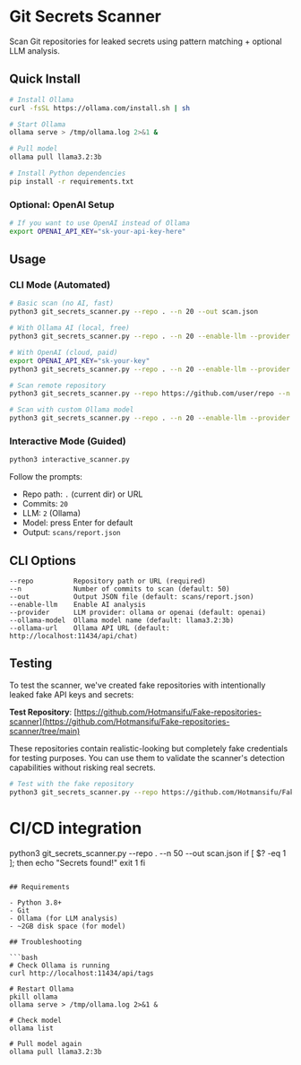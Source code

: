 # Git Secrets Scanner

Scan Git repositories for leaked secrets using pattern matching + optional LLM analysis.

## Quick Install

```bash
# Install Ollama
curl -fsSL https://ollama.com/install.sh | sh

# Start Ollama
ollama serve > /tmp/ollama.log 2>&1 &

# Pull model
ollama pull llama3.2:3b

# Install Python dependencies
pip install -r requirements.txt
```

### Optional: OpenAI Setup

```bash
# If you want to use OpenAI instead of Ollama
export OPENAI_API_KEY="sk-your-api-key-here"
```

## Usage

### CLI Mode (Automated)

```bash
# Basic scan (no AI, fast)
python3 git_secrets_scanner.py --repo . --n 20 --out scan.json

# With Ollama AI (local, free)
python3 git_secrets_scanner.py --repo . --n 20 --enable-llm --provider ollama --out scan.json

# With OpenAI (cloud, paid)
export OPENAI_API_KEY="sk-your-key"
python3 git_secrets_scanner.py --repo . --n 20 --enable-llm --provider openai --out scan.json

# Scan remote repository
python3 git_secrets_scanner.py --repo https://github.com/user/repo --n 50 --out scan.json

# Scan with custom Ollama model
python3 git_secrets_scanner.py --repo . --n 20 --enable-llm --provider ollama --ollama-model llama3.2:3b --out scan.json
```

### Interactive Mode (Guided)

```bash
python3 interactive_scanner.py
```

Follow the prompts:
- Repo path: `.` (current dir) or URL
- Commits: `20`
- LLM: `2` (Ollama)
- Model: press Enter for default
- Output: `scans/report.json`

## CLI Options

```
--repo          Repository path or URL (required)
--n             Number of commits to scan (default: 50)
--out           Output JSON file (default: scans/report.json)
--enable-llm    Enable AI analysis
--provider      LLM provider: ollama or openai (default: openai)
--ollama-model  Ollama model name (default: llama3.2:3b)
--ollama-url    Ollama API URL (default: http://localhost:11434/api/chat)
```

## Testing

To test the scanner, we've created fake repositories with intentionally leaked fake API keys and secrets:

**Test Repository**: [https://github.com/Hotmansifu/Fake-repositories-scanner](https://github.com/Hotmansifu/Fake-repositories-scanner/tree/main)

These repositories contain realistic-looking but completely fake credentials for testing purposes. You can use them to validate the scanner's detection capabilities without risking real secrets.

```bash
# Test with the fake repository
python3 git_secrets_scanner.py --repo https://github.com/Hotmansifu/Fake-repositories-scanner --n 20 --enable-llm --provider ollama --out test-scan.json
```

# CI/CD integration
python3 git_secrets_scanner.py --repo . --n 50 --out scan.json
if [ $? -eq 1 ]; then
    echo "Secrets found!"
    exit 1
fi
```

## Requirements

- Python 3.8+
- Git
- Ollama (for LLM analysis)
- ~2GB disk space (for model)

## Troubleshooting

```bash
# Check Ollama is running
curl http://localhost:11434/api/tags

# Restart Ollama
pkill ollama
ollama serve > /tmp/ollama.log 2>&1 &

# Check model
ollama list

# Pull model again
ollama pull llama3.2:3b
```